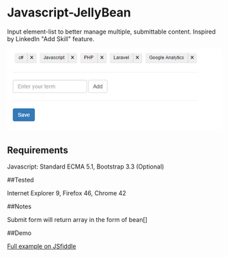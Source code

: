 # Javascript-JellyBean
Input element-list to better manage multiple, submittable content.
Inspired by LinkedIn "Add Skill"  feature.

![alt text](https://github.com/clayhenry/Javascript-JellyBean/blob/master/jellyBean.jpg "JellyBean")


## Requirements
Javascript: Standard ECMA 5.1, 
Bootstrap 3.3 (Optional)

##Tested

Internet Explorer 9, 
Firefox 46, 
Chrome 42

##Notes

Submit form will return array in the form of bean[]


##Demo

[Full example on JSfiddle](https://jsfiddle.net/1kyL0qtp/)


